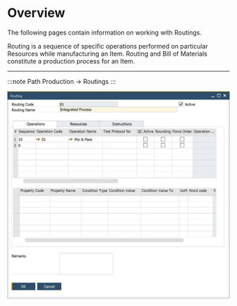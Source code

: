 # Overview

The following pages contain information on working with Routings.

Routing is a sequence of specific operations performed on particular Resources while manufacturing an Item. Routing and Bill of Materials constitute a production process for an Item.

---

:::note Path
Production → Routings
:::

![Routing](./media/routing.webp)
